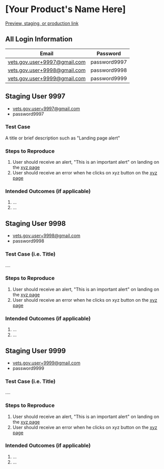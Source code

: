 # [Your Product's Name Here]

[Preview, staging, or production link]()

## All Login Information
| Email                         | Password | 
| ----------------------------- | ---------- |
| vets.gov.user+9997@gmail.com   | password9997 | 
| vets.gov.user+9998@gmail.com   | password9998 | 
| vets.gov.user+9999@gmail.com   | password9999 | 

## Staging User 9997

- vets.gov.user+9997@gmail.com
- password9997

### Test Case
A title or brief description such as "Landing page alert"

### Steps to Reproduce
1. User should receive an alert, "This is an important alert" on landing on the [xyz page]()
2. User should receive an error when he clicks on xyz button on the [xyz page]()

### Intended Outcomes (if applicable)
1. ...
2. ...

## Staging User 9998

- vets.gov.user+9998@gmail.com
- password9998

### Test Case (i.e. Title)
....

### Steps to Reproduce
1. User should receive an alert, "This is an important alert" on landing on the [xyz page]()
2. User should receive an error when he clicks on xyz button on the [xyz page]()

### Intended Outcomes (if applicable)
1. ...
2. ...

## Staging User 9999

- vets.gov.user+9999@gmail.com
- password9999

### Test Case (i.e. Title)
....

### Steps to Reproduce
1. User should receive an alert, "This is an important alert" on landing on the [xyz page]()
2. User should receive an error when he clicks on xyz button on the [xyz page]()

### Intended Outcomes (if applicable)
1. ...
2. ...
